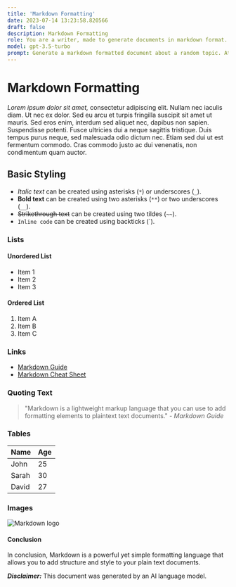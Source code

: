 ```yaml
---
title: 'Markdown Formatting'
date: 2023-07-14 13:23:58.820566
draft: false
description: Markdown Formatting
role: You are a writer, made to generate documents in markdown format. It is very important that all of the documents you generate are in valid markdown format.
model: gpt-3.5-turbo
prompt: Generate a markdown formatted document about a random topic. At the bottom, include a disclaimer explaining that the document was generated by you. The first line of the document should be the title. Make sure that the entire document is in proper markdown format, using a mix of various tags to make the document visually appealing.
---
```


# Markdown Formatting

*Lorem ipsum dolor sit amet,* consectetur adipiscing elit. Nullam nec iaculis diam. Ut nec ex dolor. Sed eu arcu et turpis fringilla suscipit sit amet ut mauris. Sed eros enim, interdum sed aliquet nec, dapibus non sapien. Suspendisse potenti. Fusce ultricies dui a neque sagittis tristique. Duis tempus purus neque, sed malesuada odio dictum nec. Etiam sed dui ut est fermentum commodo. Cras commodo justo ac dui venenatis, non condimentum quam auctor.

## Basic Styling

- *Italic text* can be created using asterisks (`*`) or underscores (`_`).
- **Bold text** can be created using two asterisks (`**`) or two underscores (`__`).
- ~~Strikethrough text~~ can be created using two tildes (`~~`).
- `Inline code` can be created using backticks (\`).

### Lists

#### Unordered List
- Item 1
- Item 2
- Item 3

#### Ordered List
1. Item A
2. Item B
3. Item C

### Links

- [Markdown Guide](https://www.markdownguide.org/)
- [Markdown Cheat Sheet](https://www.markdownguide.org/cheat-sheet/)

### Quoting Text

> "Markdown is a lightweight markup language that you can use to add formatting elements to plaintext text documents." - *Markdown Guide*

### Tables

|   Name   |   Age   |
|----------|-------|
|  John    |  25   |
|  Sarah   |  30   |
|  David   |  27   |

### Images

![Markdown logo](https://upload.wikimedia.org/wikipedia/commons/4/48/Markdown-mark.svg)

#### Conclusion

In conclusion, Markdown is a powerful yet simple formatting language that allows you to add structure and style to your plain text documents.

***Disclaimer:*** This document was generated by an AI language model.